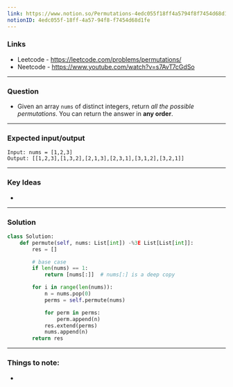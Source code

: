 ```yaml
---
link: https://www.notion.so/Permutations-4edc055f18ff4a5794f8f7454d68d1fe
notionID: 4edc055f-18ff-4a57-94f8-f7454d68d1fe
---
```

### Links
- Leetcode -  <https://leetcode.com/problems/permutations/>
- Neetcode - <https://www.youtube.com/watch?v=s7AvT7cGdSo>
---
### Question
-  Given an array `nums` of distinct integers, return _all the possible permutations_. You can return the answer in **any order**.

---
### Expected input/output
```
Input: nums = [1,2,3]
Output: [[1,2,3],[1,3,2],[2,1,3],[2,3,1],[3,1,2],[3,2,1]]
```
---
### Key Ideas
- 
---
### Solution
```python
class Solution:
    def permute(self, nums: List[int]) -%3E List[List[int]]:
        res = []

        # base case
        if len(nums) == 1:
            return [nums[:]]  # nums[:] is a deep copy

        for i in range(len(nums)):
            n = nums.pop(0)
            perms = self.permute(nums)

            for perm in perms:
                perm.append(n)
            res.extend(perms)
            nums.append(n)
        return res
```

---
### Things to note:
- 